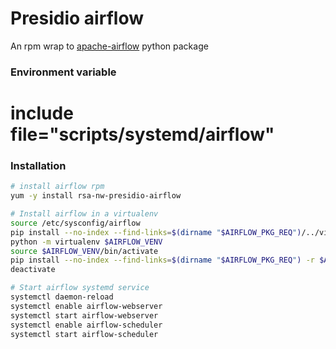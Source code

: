 # Presidio airflow 

An rpm wrap to [apache-airflow](https://airflow.apache.org/) python package

### Environment variable
# include file="scripts/systemd/airflow"


### Installation

```sh
# install airflow rpm
yum -y install rsa-nw-presidio-airflow

# Install airflow in a virtualenv
source /etc/sysconfig/airflow
pip install --no-index --find-links=$(dirname "$AIRFLOW_PKG_REQ")/../virtualenv virtualenv==15.2.0
python -m virtualenv $AIRFLOW_VENV
source $AIRFLOW_VENV/bin/activate
pip install --no-index --find-links=$(dirname "$AIRFLOW_PKG_REQ") -r $AIRFLOW_PKG_REQ
deactivate

# Start airflow systemd service
systemctl daemon-reload
systemctl enable airflow-webserver
systemctl start airflow-webserver
systemctl enable airflow-scheduler
systemctl start airflow-scheduler
```

